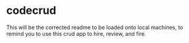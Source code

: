 # codecrud
This will be the corrected readme to be loaded onto local machines, to remind you to use this crud app to hire, review, and fire.

